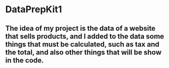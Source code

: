 # DataPrepKit1
## The idea of ​​my project is the data of a website that sells products, and I added to the data some things that must be calculated, such as tax and the total, and also other things that will be show in the code.
